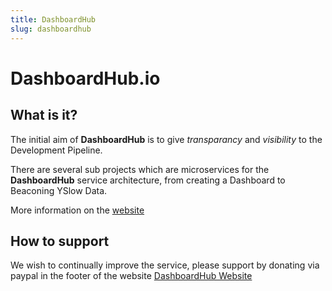 ```yaml
---
title: DashboardHub
slug: dashboardhub
---
```


# DashboardHub.io

## What is it?

The initial aim of **DashboardHub** is to give *transparancy* and *visibility* to the Development Pipeline. 

There are several sub projects which are microservices for the **DashboardHub** service architecture, from creating a Dashboard to Beaconing YSlow Data.

More information on the [website](http://dashboardhub.io)

## How to support

We wish to continually improve the service, please support by donating via paypal in the footer of the website [DashboardHub Website](http://dashboardhub.io)

